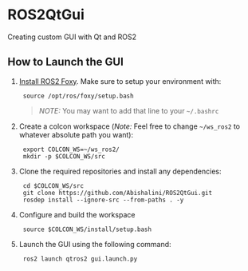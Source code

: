 # ROS2QtGui
Creating custom GUI with Qt and ROS2

## How to Launch the GUI
1. [Install ROS2 Foxy](https://index.ros.org/doc/ros2/Installation/Foxy/Linux-Install-Debians/). Make sure to setup your environment with:

        source /opt/ros/foxy/setup.bash

    > *NOTE:* You may want to add that line to your `~/.bashrc`

2. Create a colcon workspace (*Note:* Feel free to change `~/ws_ros2` to whatever absolute path you want):

        export COLCON_WS=~/ws_ros2/
        mkdir -p $COLCON_WS/src

3. Clone the required repositories and install any dependencies:

        cd $COLCON_WS/src
        git clone https://github.com/Abishalini/ROS2QtGui.git
        rosdep install --ignore-src --from-paths . -y

4. Configure and build the workspace

        source $COLCON_WS/install/setup.bash

5. Launch the GUI using the following command:

        ros2 launch qtros2 gui.launch.py

